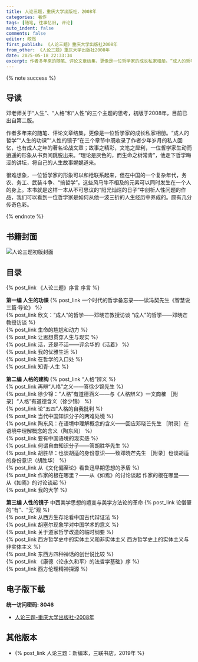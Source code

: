 ```yaml
---
title: 人论三题，重庆大学出版社，2008年
categories: 著作
tags: [随笔, 往事忆旧, 评论]
auto_indent: false
comments: false
editor: 皎然
first_publish: 《人论三题》重庆大学出版社2008年
from_other: 《人论三题》重庆大学出版社2008年
date: 2025-05-18 22:33:34
excerpt: 作者多年来的随笔、评论文章结集，更像是一位哲学家的成长私家相册。“成人的哲学”“人生的功课”“人性的镜子”在三个章节中既收录了作者少年岁月的私人回忆，也有成人之年的著名论战文章；故事之精彩，文笔之犀利，一位哲学家生动而逍遥的形象从书页间跳脱出来。“理论是灰色的，而生命之树常青”，他走下哲学晦涩的讲坛，将自己的人生故事娓娓道来。
---
```

{% note success %}
## 导读
邓老师关于“人生”、“人格”和“人性”的三个主题的思考，初版于2008年，目前已出自第二版。

作者多年来的随笔、评论文章结集，更像是一位哲学家的成长私家相册。“成人的哲学”“人生的功课”“人性的镜子”在三个章节中既收录了作者少年岁月的私人回忆，也有成人之年的著名论战文章；故事之精彩，文笔之犀利，一位哲学家生动而逍遥的形象从书页间跳脱出来。“理论是灰色的，而生命之树常青”，他走下哲学晦涩的讲坛，将自己的人生故事娓娓道来。

很难想象，一位哲学家的形象可以和枪联系起来，但在中国的一个复杂年代，务农、务工、武装斗争、“搞哲学”。这些风马牛不相及的元素可以同时发生在一个人的身上。本书就是这样一本从不可思议的“阳光灿烂的日子”中剖析人性问题的作品，我们可以看到一位哲学家是如何从他一波三折的人生经历中养成的。颇有几分传奇色彩。

{% endnote %}
## 书籍封面
![人论三题初版封面](/images/人论三题初版封面.png)

## 目录
{% post_link 《人论三题》序言 序言 %}<br/>

**第一编 人生的功课**
{% post_link 一个时代的哲学备忘录——读冯契先生《智慧说三篇·导论》 %}<br/>
{% post_link 欣文：“成人”的哲学——邓晓芒教授访谈 “成人”的哲学——邓晓芒教授访谈 %}<br/>
{% post_link 生命的尴尬和动力 %}<br/>
{% post_link 让思想贯穿人生与现实 %}<br/>
{% post_link 活，还是不活——评余华的《活着》 %}<br/>
{% post_link 我的优雅生活 %}<br/>
{% post_link 在哲学的入口处 %}<br/>
{% post_link 知青·人生 %}<br/>

**第二编 人格的建构**
{% post_link “人格”辨义 %}<br/>
{% post_link 再辨“人格”之义——答徐少锦先生 %}<br/>
{% post_link 徐少锦：“人格”有道德涵义——与《人格辨义》一文商榷 ［附录］“人格”有道德含义（徐少锦） %}<br/>
{% post_link 论“五四”人格的自我批判 %}<br/>
{% post_link 当代中国知识分子的两难处境 %}<br/>
{% post_link 陶东风：在语境中理解概念的含义——回应邓晓芒先生 ［附录］在语境中理解概念的含义（陶东风） %}<br/>
{% post_link 要有中国语境的现实感 %}<br/>
{% post_link 何谓自由知识分子——答胡胜华先生 %}<br/>
{% post_link 胡胜华：也谈胡适的身份意识——致邓晓芒先生 ［附录］也谈胡适的身份意识（胡胜华） %}<br/>
{% post_link 从《文化偏至论》看鲁迅早期思想的矛盾 %}<br/>
{% post_link 作家的根在哪里？——从《如焉》的讨论谈起 作家的根在哪里——从《如焉》的讨论谈起 %}<br/>
{% post_link 我的大学 %}<br/>

**第三编 人性的镜子**
中西美学思想的嬗变与美学方法论的革命
{% post_link 论僧肇的“有”、“无”观 %}<br/>
{% post_link 从西方生存论看中国古代辩证法 %}<br/>
{% post_link 胡塞尔现象学对中国学术的意义 %}<br/>
{% post_link 关于道家哲学改造的临时纲要 %}<br/>
{% post_link 西方哲学史中的实体主义和非实体主义 西方哲学史上的实体主义与非实体主义 %}<br/>
{% post_link 东西方四种神话的创世说比较 %}<br/>
{% post_link 《康德〈论永久和平〉的法哲学基础》序 %}<br/>
{% post_link 西方伦理精神探源 %}<br/>

## 电子版下载
**统一访问密码: 8046**

- [人论三题-重庆大学出版社-2008年](https://url92.ctfile.com/f/21466692-922391514-8e981c?p=8046)
  
## 其他版本
- {% post_link 人论三题：新编本，三联书店，2019年 %}<br/>